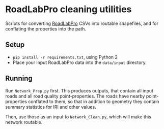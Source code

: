 # RoadLabPro cleaning utilities

Scripts for converting [RoadLabPro](https://github.com/WorldBank-Transport/RoadLab-Pro) CSVs into routable shapefiles, and for conflating the properties into the path.

## Setup

- `pip install -r requirements.txt`, using Python 2
- Place your input RoadLabPro data into the `data/input` directory.

## Running

Run `Network_Prep.py` first. This produces outputs, that contain all input roads and all road quality point-properties. The roads have nearby point-properties conflated to them, so that in addition to geometry they contain summary statistics for IRI and other values.

Then, use those as an input to `Network_Clean.py`, which will make this network routable.
